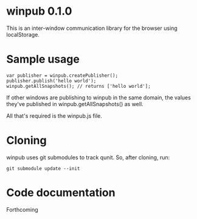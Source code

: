 winpub 0.1.0
============

This is an inter-window communication library for the browser using localStorage.

Sample usage
============

    var publisher = winpub.createPublisher();
    publisher.publish('hello world');
    winpub.getAllSnapshots(); // returns ['hello world'];
    
If other windows are publishing to winpub in the same domain, the values they've published in winpub.getAllSnapshots() as well.

All that's required is the winpub.js file.

Cloning
=======
winpub uses git submodules to track qunit.
So, after cloning, run:

    git submodule update --init

Code documentation
==================
Forthcoming
